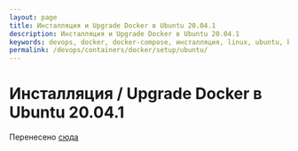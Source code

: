 ```yaml
---
layout: page
title: Инсталляция и Upgrade Docker в Ubuntu 20.04.1
description: Инсталляция и Upgrade Docker в Ubuntu 20.04.1
keywords: devops, docker, docker-compose, инсталляция, linux, ubuntu, bash скрипт
permalink: /devops/containers/docker/setup/ubuntu/
---
```


# Инсталляция / Upgrade Docker в Ubuntu 20.04.1

Перенесено <a href="//docs.gitops.ru/containers/docker/setup/ubuntu/">сюда</a>
